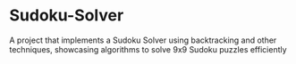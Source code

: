 # Sudoku-Solver
A project that implements a Sudoku Solver using backtracking and other techniques, showcasing algorithms to solve 9x9 Sudoku puzzles efficiently
